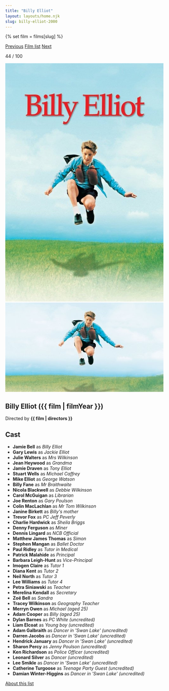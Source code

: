 ```yaml
---
title: "Billy Elliot"
layout: layouts/home.njk
slug: billy-elliot-2000
---
```


{% set film = films[slug] %}

<nav class="films">
  <a class="prev" href="../the-talented-mr-ripley-1999">Previous</a>
  <a href="../">Film list</a>
  <a class="next" href="../amlie-2001">Next</a>
</nav>

<p>44 / 100</p>

<article class="film">
  <div class="backdrop-and-poster">
    <img class="poster" src="../films/posters/billy-elliot-2000.jpg" alt="">
    <img class="backdrop" src="../films/backdrops/billy-elliot-2000.jpg" alt="">
  </div>

  <h1>Billy Elliot ({{ film | filmYear }})</h1>

  <p class="director">
    Directed by <strong>{{ film | directors }}</strong>
  </p>


  <h2>
    Cast
  </h2>
  <ul>
            <li><strong>Jamie Bell</strong> as <em>Billy Elliot</em></li>
        <li><strong>Gary Lewis</strong> as <em>Jackie Elliot</em></li>
        <li><strong>Julie Walters</strong> as <em>Mrs Wilkinson</em></li>
        <li><strong>Jean Heywood</strong> as <em>Grandma</em></li>
        <li><strong>Jamie Draven</strong> as <em>Tony Elliot</em></li>
        <li><strong>Stuart Wells</strong> as <em>Michael Caffrey</em></li>
        <li><strong>Mike Elliot</strong> as <em>George Watson</em></li>
        <li><strong>Billy Fane</strong> as <em>Mr Braithwaite</em></li>
        <li><strong>Nicola Blackwell</strong> as <em>Debbie Wilkinson</em></li>
        <li><strong>Carol McGuigan</strong> as <em>Librarian</em></li>
        <li><strong>Joe Renton</strong> as <em>Gary Poulson</em></li>
        <li><strong>Colin MacLachlan</strong> as <em>Mr Tom Wilkinson</em></li>
        <li><strong>Janine Birkett</strong> as <em>Billy's mother</em></li>
        <li><strong>Trevor Fox</strong> as <em>PC Jeff Peverly</em></li>
        <li><strong>Charlie Hardwick</strong> as <em>Sheila Briggs</em></li>
        <li><strong>Denny Ferguson</strong> as <em>Miner</em></li>
        <li><strong>Dennis Lingard</strong> as <em>NCB Official</em></li>
        <li><strong>Matthew James Thomas</strong> as <em>Simon</em></li>
        <li><strong>Stephen Mangan</strong> as <em>Ballet Doctor</em></li>
        <li><strong>Paul Ridley</strong> as <em>Tutor in Medical</em></li>
        <li><strong>Patrick Malahide</strong> as <em>Principal</em></li>
        <li><strong>Barbara Leigh-Hunt</strong> as <em>Vice-Principal</em></li>
        <li><strong>Imogen Claire</strong> as <em>Tutor 1</em></li>
        <li><strong>Diana Kent</strong> as <em>Tutor 2</em></li>
        <li><strong>Neil North</strong> as <em>Tutor 3</em></li>
        <li><strong>Lee Williams</strong> as <em>Tutor 4</em></li>
        <li><strong>Petra Siniawski</strong> as <em>Teacher</em></li>
        <li><strong>Merelina Kendall</strong> as <em>Secretary</em></li>
        <li><strong>Zoë Bell</strong> as <em>Sandra</em></li>
        <li><strong>Tracey Wilkinson</strong> as <em>Geography Teacher</em></li>
        <li><strong>Merryn Owen</strong> as <em>Michael (aged 25)</em></li>
        <li><strong>Adam Cooper</strong> as <em>Billy (aged 25)</em></li>
        <li><strong>Dylan Barnes</strong> as <em>PC White (uncredited)</em></li>
        <li><strong>Liam Elcoat</strong> as <em>Young boy (uncredited)</em></li>
        <li><strong>Adam Galbraith</strong> as <em>Dancer in 'Swan Lake' (uncredited)</em></li>
        <li><strong>Darren Jacobs</strong> as <em>Dancer in 'Swan Lake' (uncredited)</em></li>
        <li><strong>Hendrick January</strong> as <em>Dancer in 'Swan Lake' (uncredited)</em></li>
        <li><strong>Sharon Percy</strong> as <em>Jenny Poulson (uncredited)</em></li>
        <li><strong>Ken Richardson</strong> as <em>Police Officer (uncredited)</em></li>
        <li><strong>Leonard Silver</strong> as <em>Dancer (uncredited)</em></li>
        <li><strong>Lee Smikle</strong> as <em>Dancer in 'Swan Lake' (uncredited)</em></li>
        <li><strong>Catherine Turgoose</strong> as <em>Teenage Party Guest (uncredited)</em></li>
        <li><strong>Damian Winter-Higgins</strong> as <em>Dancer in 'Swan Lake' (uncredited)</em></li>
  </ul>
</article>
<footer>
  <a href="../about">About this list</a>
</footer>
